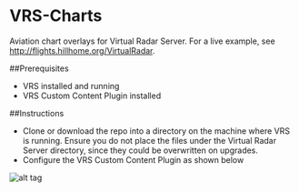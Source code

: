 # VRS-Charts
Aviation chart overlays for Virtual Radar Server. For a live example, see http://flights.hillhome.org/VirtualRadar.

##Prerequisites
- VRS installed and running
- VRS Custom Content Plugin installed

##Instructions

- Clone or download the repo into a directory on the machine where VRS is running. Ensure you do not place the files under the Virtual Radar Server directory, since they could be overwritten on upgrades.
- Configure the VRS Custom Content Plugin as shown below

![alt tag](https://raw.github.com/ProHill/VRS-Charts/master/vrsccoptions.png)
